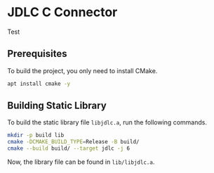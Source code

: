# JDLC C Connector
Test

## Prerequisites
To build the project, you only need to install CMake.

```bash
apt install cmake -y
```

## Building Static Library
To build the static library file `libjdlc.a`, run the following commands.

```bash
mkdir -p build lib
cmake -DCMAKE_BUILD_TYPE=Release -B build/
cmake --build build/ --target jdlc -j 6
```

Now, the library file can be found in `lib/libjdlc.a`.